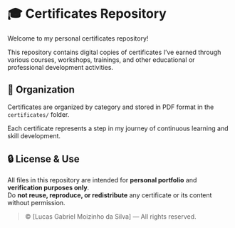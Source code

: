 # 🎓 Certificates Repository

Welcome to my personal certificates repository!

This repository contains digital copies of certificates I’ve earned through various courses, workshops, trainings, and other educational or professional development activities.

## 📁 Organization

Certificates are organized by category and stored in PDF format in the `certificates/` folder.

Each certificate represents a step in my journey of continuous learning and skill development.

## 🔒 License & Use

All files in this repository are intended for **personal portfolio** and **verification purposes only**.  
Do **not reuse, reproduce, or redistribute** any certificate or its content without permission.

> © [Lucas Gabriel Moizinho da Silva] — All rights reserved.

